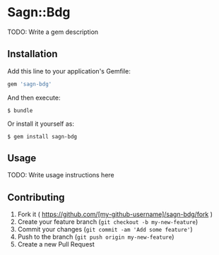 # Sagn::Bdg

TODO: Write a gem description

## Installation

Add this line to your application's Gemfile:

```ruby
gem 'sagn-bdg'
```

And then execute:

    $ bundle

Or install it yourself as:

    $ gem install sagn-bdg

## Usage

TODO: Write usage instructions here

## Contributing

1. Fork it ( https://github.com/[my-github-username]/sagn-bdg/fork )
2. Create your feature branch (`git checkout -b my-new-feature`)
3. Commit your changes (`git commit -am 'Add some feature'`)
4. Push to the branch (`git push origin my-new-feature`)
5. Create a new Pull Request
